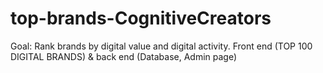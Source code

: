 # top-brands-CognitiveCreators

Goal: Rank brands by digital value and digital activity. Front end (TOP 100 DIGITAL BRANDS) & back end (Database, Admin page)
